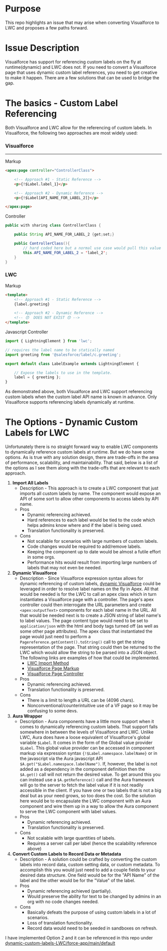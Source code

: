 # Purpose
This repo highlights an issue that may arise when converting Visualforce to LWC and proposes a few paths forward.

# Issue Description
Visualforce has support for referencing custom labels on the fly at runtime(dynamic) and LWC does not. If you need to convert a Visualforce page that uses dynamic custom label references, you need to get creative to make it happen. There are a few solutions that can be used to bridge the gap.

# The basics - Custom Label Referencing
Both Visualforce and LWC allow for the referencing of custom labels. In Visualforce, the following two approaches are most widely used:
### Visualforce
___
Markup
```html
<apex:page controller="ControllerClass">

    <!-- Approach #1 - Static Reference -->
    <p>{!$Label.label_1}</p>

    <!-- Approach #2 - Dynamic Reference -->
    <p>{!$Label[API_NAME_FOR_LABEL_2]}</p>

</apex:page>
```
Controller
```java
public with sharing class ControllerClass {

    public String API_NAME_FOR_LABEL_2 {get;set;}

    public ControllerClass(){
        // hard coded here but a normal use case would pull this value from record/setting data
        this.API_NAME_FOR_LABEL_2 = 'label_2';
    }
}
```
### LWC
Markup
```html
<template>
    <!-- Approach #1 - Static Reference -->
    {label.greeting}

    <!-- Approach #2 - Dynamic Reference -->
    <!-- 😞  DOES NOT EXIST 😞 -->
</template>
```
Javascript Controller
```javascript
import { LightningElement } from 'lwc';

// requires the label name to be statically named
import greeting from '@salesforce/label/c.greeting';

export default class LabelExample extends LightningElement {

    // Expose the labels to use in the template.
    label = { greeting };
}
```

As demonstrated above, both Visualforce and LWC support referencing custom labels when the custom label API name is known in advance. Only Visualforce supports referencing labels dynamically at runtime.

# The Options - Dynamic Custom Labels for LWC
Unfortunately there is no straight forward way to enable LWC components to dynamically reference custom labels at runtime. But we do have some options. As is true with any solution design, there are trade-offs in the area of performance, scalability, and maintainability. That said, below is a list of the options as I see them along with the trade-offs that are relevant to each approach.

1. **Import All Labels**
   - Description - This approach is to create a LWC component that just imports all custom labels by name. The component would expose an API of some sort to allow other components to access labels by API name.
   - Pros
     - Dynamic referencing achieved.
     - Hard references to each label would be tied to the code which helps admins know where and if the label is being used.
     - Translation functionality is preserved.
   - Cons
     - Not scalable for scenarios with large numbers of custom labels.
     - Code changes would be required to add/remove labels.
     - Keeping the component up to date would be almost a futile effort in some orgs.
     - Performance hits would result from importing large numbers of labels that may not even be needed.
2. **Dynamic Visualforce**
   - Description - Since Visualforce expression syntax allows for dynamic referencing of custom labels, [dynamic Visualforce](https://developer.salesforce.com/docs/atlas.en-us.pages.meta/pages/pages_dynamic_vf_components_intro.htm) could be leveraged in order to resolve label names on the fly in Apex. All that would be needed is for the LWC to call an apex class which in turn instantiates a Visualforce page with a controller. The page's apex controller could then interrogate the URL parameters and create `<apex:outputText>` components for each label name in the URL. All that would be needed next is to create a JSON string of label name's to label values. The page content type would need to be set to `application/json` with the html and body tags turned off (as well as some other page attributes). The apex class that instantiated the page would just need to perform a `Pagereference.getContent().toString()` call to get the string representation of the page. That string could then be returned to the LWC which would allow the string to be parsed into a JSON object. The following links are examples of how that could be implemented.
     - [LWC Import Method](https://github.com/robertStrunk/dynamic-custom-labels-LWC/blob/master/force-app/main/default/classes/LWCApexController.cls)
     - [Visualforce Page Markup](https://github.com/robertStrunk/dynamic-custom-labels-LWC/blob/master/force-app/main/default/pages/Example_DynamicVF.page)
     - [Visualforce Page Controller](https://github.com/robertStrunk/dynamic-custom-labels-LWC/blob/master/force-app/main/default/classes/DynamicVFController.cls)
   - Pros
     - Dynamic referencing achieved.
     - Translation functionality is preserved.
   - Cons
     - There is a limit to length a URL can be (4096 chars).
     - Nonconventional/counterintuitive use of a VF page so it may be confusing to some devs.
3. **Aura Wrapper**
   - Description - Aura components have a little more support when it comes to dynamically referencing custom labels. That support falls somewhere in between the levels of Visualforce and LWC. Unlike LWC, Aura does have a loose equivalent of Visualforce's global variable `$Label`. It comes in the form of the Global value provider `$Label`. This global value provider can be accessed in component markup via expression syntax `{!$Label.namespace.labelName}` or in the javascript via the Aura javascript API `$A.get("$Label.namespace.labelName")`. If, however, the label is not added as a dependency in the component definition then the `$A.get()` call will not return the desired value. To get around this you can instead use a `$A.getReference()` call and the Aura framework will go to the server to fetch the label value if it is not readily accessible in the client. If you have one or two labels that is not a big deal but as your need grows, so too does the cost. So the solution here would be to encapsulate the LWC component with an Aura component and wire them up in a way to allow the Aura component to serve the LWC component with label values.
   - Pros
     - Dynamic referencing achieved.
     - Translation functionality is preserved.
   - Cons
     - Not scalable with large quantities of labels.
     - Requires a server call per label (hence the scalability reference above)
4. **Convert Custom Labels to Record Data or Metadata**
   - Description - A solution could be crafted by converting the custom labels into record data, custom setting data, or custom metadata. To accomplish this you would just need to add a couple fields to your desired data structure. One field would be for the "API Name" of the label and the other would be for the "Value" of the label.
   - Pros
     - Dynamic referencing achieved (partially).
     - Would preserve the ability for text to be changed by admins in an org with no code changes needed.
   - Cons
     - Basically defeats the purpose of using custom labels in a lot of scenarios.
     - Loss of translation functionality.
     - Record data would need to be seeded in sandboxes on refresh.
     
I have implemented Option 2 and it can be referenced in this repo under [dynamic-custom-labels-LWC/force-app/main/default](https://github.com/robertStrunk/dynamic-custom-labels-LWC/tree/master/force-app/main/default)
